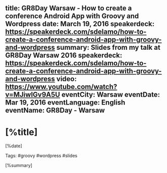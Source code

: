 title: GR8Day Warsaw - How to create a conference Android App with Groovy and Wordpress
date: March 19, 2016
speakerdeck: https://speakerdeck.com/sdelamo/how-to-create-a-conference-android-app-with-groovy-and-wordpress
summary: Slides from my talk at GR8Day Warsaw 2016
speakerdeck: https://speakerdeck.com/sdelamo/how-to-create-a-conference-android-app-with-groovy-and-wordpress
video: https://www.youtube.com/watch?v=MJiwIGv9A5U
eventCity: Warsaw
eventDate: Mar 19, 2016
eventLanguage: English
eventName: GR8Day - Warsaw
---

# [%title]

[%date]

Tags: #groovy #wordpress #slides

[%summary]

<script async class="speakerdeck-embed" data-id="92ef5d39b454402d9a58803dc1941108" data-ratio="1.33333333333333" src="//speakerdeck.com/assets/embed.js"></script>

